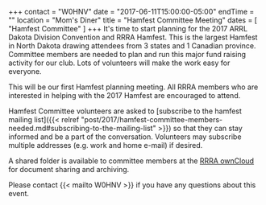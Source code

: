 +++
contact = "W0HNV"
date = "2017-06-11T15:00:00-05:00"
endTime = ""
location = "Mom's Diner"
title = "Hamfest Committee Meeting"
dates = [ "Hamfest Committee" ]
+++
It's time to start planning for the 2017 ARRL Dakota Division Convention
and RRRA Hamfest. This is the largest Hamfest in North Dakota drawing
attendees from 3 states and 1 Canadian province. Committee members
are needed to plan and run this major fund raising activity for our
club. Lots of volunteers will make the work easy for everyone.

This will be our first Hamfest planning meeting. All RRRA members who are
interested in helping with the 2017 Hamfest are encouraged to attend.

Hamfest Committee volunteers are asked to [subscribe to the hamfest
mailing list]({{< relref "post/2017/hamfest-committee-members-needed.md#subscribing-to-the-mailing-list" >}})
so that they can stay informed and be a part of the
conversation. Volunteers may subscribe multiple addresses
(e.g. work and home e-mail) if desired.

A shared folder is available to committee
members at the <a href="https://cloud.rrra.org" rel="nofollow">RRRA
ownCloud</a> for document sharing and archiving.

Please contact {{< mailto W0HNV >}} if you have any questions about this
event.
